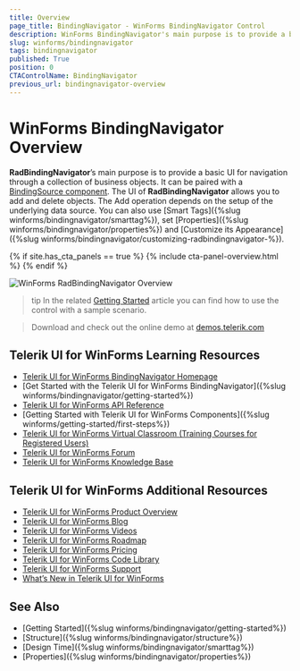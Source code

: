 ```yaml
---
title: Overview
page_title: BindingNavigator - WinForms BindingNavigator Control
description: WinForms BindingNavigator's main purpose is to provide a basic UI for navigation through a collection of business objects.
slug: winforms/bindingnavigator
tags: bindingnavigator
published: True
position: 0
CTAControlName: BindingNavigator
previous_url: bindingnavigator-overview
---
```


# WinForms BindingNavigator Overview

__RadBindingNavigator__’s main purpose is to provide a basic UI for navigation through a collection of business objects. It can be paired with a [BindingSource component](http://msdn.microsoft.com/en-us/library/system.windows.forms.bindingsource%28v=vs.110%29.aspx). The UI of __RadBindingNavigator__ allows you to add and delete objects. The Add operation depends on the setup of the underlying data source. You can also use [Smart Tags]({%slug winforms/bindingnavigator/smarttag%}), set [Properties]({%slug winforms/bindingnavigator/properties%}) and [Customize its Appearance]({%slug winforms/bindingnavigator/customizing-radbindingnavigator-%}).

{% if site.has_cta_panels == true %}
{% include cta-panel-overview.html %}
{% endif %}

![WinForms RadBindingNavigator Overview](images/bindingnavigator-overview001.png)

>tip In the related [Getting Started](https://docs.telerik.com/devtools/winforms/controls/bindingnavigator/getting-started) article you can find how to use the control with a sample scenario.

> Download and check out the online demo at [demos.telerik.com](https://telerik-winforms-demos.s3.amazonaws.com/TelerikWinFormsExamplesLauncher.exe)


## Telerik UI for WinForms Learning Resources
* [Telerik UI for WinForms BindingNavigator Homepage](https://www.telerik.com/products/winforms/bindingnavigator.aspx)
* [Get Started with the Telerik UI for WinForms BindingNavigator]({%slug winforms/bindingnavigator/getting-started%})
* [Telerik UI for WinForms API Reference](https://docs.telerik.com/devtools/winforms/api/)
* [Getting Started with Telerik UI for WinForms Components]({%slug winforms/getting-started/first-steps%})
* [Telerik UI for WinForms Virtual Classroom (Training Courses for Registered Users)](https://learn.telerik.com/learn/course/external/view/elearning/17/TelerikUIforWinForms) 
* [Telerik UI for WinForms Forum](https://www.telerik.com/forums/winforms)
* [Telerik UI for WinForms Knowledge Base](https://docs.telerik.com/devtools/winforms/knowledge-base)


## Telerik UI for WinForms Additional Resources
* [Telerik UI for WinForms Product Overview](https://www.telerik.com/products/winforms.aspx)
* [Telerik UI for WinForms Blog](https://www.telerik.com/blogs/desktop-winforms)
* [Telerik UI for WinForms Videos](https://www.telerik.com/videos/product/winforms)
* [Telerik UI for WinForms Roadmap](https://www.telerik.com/support/whats-new/winforms/roadmap)
* [Telerik UI for WinForms Pricing](https://www.telerik.com/purchase/individual/winforms.aspx)
* [Telerik UI for WinForms Code Library](https://www.telerik.com/support/code-library/winforms)
* [Telerik UI for WinForms Support](https://www.telerik.com/support/winforms)
* [What’s New in Telerik UI for WinForms](https://www.telerik.com/support/whats-new/winforms)

## See Also

 * [Getting Started]({%slug winforms/bindingnavigator/getting-started%})
 * [Structure]({%slug winforms/bindingnavigator/structure%})
 * [Design Time]({%slug winforms/bindingnavigator/smarttag%})
 * [Properties]({%slug winforms/bindingnavigator/properties%})
  
